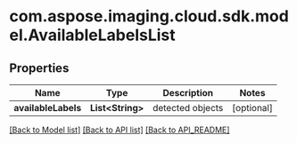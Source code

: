 
# com.aspose.imaging.cloud.sdk.model.AvailableLabelsList

## Properties
Name | Type | Description | Notes
------------ | ------------- | ------------- | -------------
**availableLabels** | **List&lt;String&gt;** | detected objects |  [optional]


[[Back to Model list]](API_README.md#documentation-for-models) [[Back to API list]](API_README.md#documentation-for-api-endpoints) [[Back to API_README]](API_README.md)

